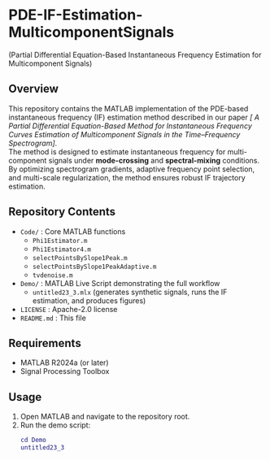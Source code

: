 # PDE-IF-Estimation-MulticomponentSignals
(Partial Differential Equation-Based Instantaneous Frequency Estimation for Multicomponent Signals)

## Overview
This repository contains the MATLAB implementation of the PDE-based instantaneous frequency (IF) estimation method described in our paper *[ A Partial Differential Equation-Based Method for Instantaneous Frequency Curves Estimation of Multicomponent Signals in the Time–Frequency Spectrogram]*.  
The method is designed to estimate instantaneous frequency for multi-component signals under **mode-crossing** and **spectral-mixing** conditions. By optimizing spectrogram gradients, adaptive frequency point selection, and multi-scale regularization, the method ensures robust IF trajectory estimation.

## Repository Contents
- `Code/` : Core MATLAB functions  
  - `Phi1Estimator.m`  
  - `Phi1Estimator4.m`  
  - `selectPointsBySlope1Peak.m`  
  - `selectPointsBySlope1PeakAdaptive.m`  
  - `tvdenoise.m`  
- `Demo/` : MATLAB Live Script demonstrating the full workflow  
  - `untitled23_3.mlx` (generates synthetic signals, runs the IF estimation, and produces figures)  
- `LICENSE` : Apache-2.0 license  
- `README.md` : This file  

## Requirements
- MATLAB R2024a (or later)  
- Signal Processing Toolbox   

## Usage
1. Open MATLAB and navigate to the repository root.  
2. Run the demo script:  
   ```matlab
   cd Demo
   untitled23_3
